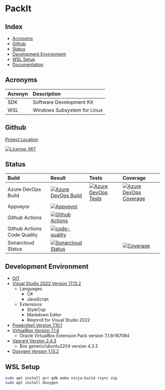 # PackIt

## Index

- [Acronyms](#acronyms)
- [Github](#github)
- [Status](#status)
- [Development Environment](#development-environment)
- [WSL Setup](#wsl-setup)
- [Documentation](./docs/DOXYGENHOME.md)

<a name="acronyms"></a>

## Acronyms

| Acronyn | Description                 |
| :------ | :----------                 |
| SDK     | Software Development Kit    |
| WSL     | Windows Subsystem for Linux |

<a name="github"></a>

## Github

[Project Location](https://github.com/SimplyCodeUK/packer-strategy)

[![License: MIT](https://img.shields.io/badge/License-MIT-green.svg)](./LICENSE.md)

<a name="status"></a>

## Status

| Build                       | Result | Tests | Coverage |
| :----                       | :----- | :---- | :------- |
| Azure DevOps Build          | [![Azure DevOps Build](https://simplycodeuk.visualstudio.com/_apis/public/build/definitions/e0e00fa3-b395-4320-937a-56af7d655cc5/1/badge)](https://simplycodeuk.visualstudio.com/packer-strategy/_build/index?context=mine&path=%5C&definitionId=1&_a=completed) | [![Azure DevOps Tests](https://img.shields.io/azure-devops/tests/simplycodeuk/packer-strategy/1)](https://simplycodeuk.visualstudio.com/packer-strategy/_test/analytics?definitionId=1&contextType=build) | [![Azure DevOps Coverage](https://img.shields.io/azure-devops/coverage/simplycodeuk/packer-strategy/1)](https://simplycodeuk.visualstudio.com/packer-strategy/_build?definitionId=1&_a=summary) |
| Appveyor                    | [![Appveyor](https://ci.appveyor.com/api/projects/status/h2ii287cd49liemf?svg=true)](https://ci.appveyor.com/project/louisnayegon/packer-strategy) | | |
| Github Actions              | [![Github Actions](https://github.com/SimplyCodeUK/packer-strategy/actions/workflows/build-and-test.yml/badge.svg)](https://github.com/SimplyCodeUK/packer-strategy/actions/workflows/build-and-test.yml) | | |
| Github Actions Code Quality | [![code-quality](https://github.com/SimplyCodeUK/packer-strategy/actions/workflows/code-quality.yml/badge.svg)](https://github.com/SimplyCodeUK/packer-strategy/actions/workflows/code-quality.yml) | | |
| Sonarcloud Status           | [![Sonarcloud Status](https://sonarcloud.io/api/project_badges/measure?project=SimplyCodeUK_packer-strategy&metric=alert_status)](https://sonarcloud.io/dashboard?id=SimplyCodeUK_packer-strategy) | | [![Coverage](https://sonarcloud.io/api/project_badges/measure?project=SimplyCodeUK_packer-strategy&metric=coverage)](https://sonarcloud.io/dashboard?id=SimplyCodeUK_packer-strategy) |

<a name="development-environment"></a>

## Development Environment

- [GIT](https://git-scm.com/)
- [Visual Studio 2022 Version 17.13.2](https://www.visualstudio.com/)
  - Languages
    - C#
    - JavaScript
  - Extensions
    - StyleCop
    - Markdown Editor
    - Reqnroll for Visual Studio 2022
- [Powershell Version 7.10.1](https://docs.microsoft.com/en-us/powershell/)
- [VirtualBox Version 7.1.6](https://www.virtualbox.org/)
  - Oracle VirtualBox Extension Pack version 7.1.6r167084
- [Vagrant Version 2.4.3](https://www.vagrantup.com/)
  - Box generic/ubuntu2204 version 4.3.2
- [Doxygen Version 1.13.2](https://www.doxygen.nl/)

<a name="wsl-setup"></a>

## WSL Setup

```bash
sudo apt install g++ gdb make ninja-build rsync zip
sudo apt install doxygen
```
